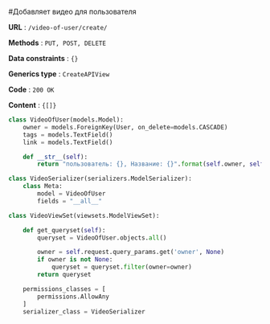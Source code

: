 #Добавляет видео для пользователя

**URL** : `/video-of-user/create/`

**Methods** : `PUT, POST, DELETE`

**Data constraints** : `{}`

**Generics type** : `CreateAPIView`

**Code** : `200 OK`

**Content** : `{[]}`


```python
class VideoOfUser(models.Model):
    owner = models.ForeignKey(User, on_delete=models.CASCADE)
    tags = models.TextField()
    link = models.TextField()

    def __str__(self):
        return "пользователь: {}, Название: {}".format(self.owner, self.owner)
```

```python
class VideoSerializer(serializers.ModelSerializer):
    class Meta:
        model = VideoOfUser
        fields = "__all__"
```

```python
class VideoViewSet(viewsets.ModelViewSet):

    def get_queryset(self):
        queryset = VideoOfUser.objects.all()

        owner = self.request.query_params.get('owner', None)
        if owner is not None:
            queryset = queryset.filter(owner=owner)
        return queryset

    permissions_classes = [
        permissions.AllowAny
    ]
    serializer_class = VideoSerializer
```

